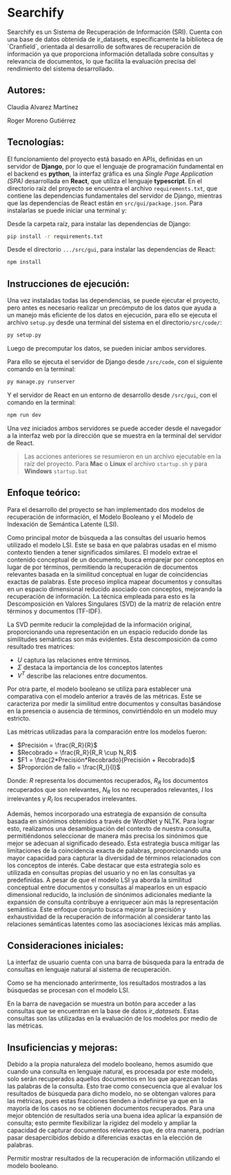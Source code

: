 # Searchify 
Searchify es un Sistema de Recuperación de Información (SRI). Cuenta con una base de datos  obtenida de ir_datasets, específicamente la biblioteca de ´Cranfield´, orientada al desarrollo de softwares de recuperación de información ya que proporciona información detallada sobre consultas y relevancia de documentos, lo que facilita la evaluación precisa del rendimiento del sistema desarrollado.



## Autores:

Claudia Alvarez Martínez

Roger Moreno Gutiérrez



## Tecnologías:

El funcionamiento del proyecto está basado en APIs, definidas en un servidor de **Django**, por lo que el lenguaje de programación fundamental en el backend es **python**, la interfaz gráfica es una *Single Page Application (SPA)* desarrollada en **React**, que utiliza el lenguaje **typescript**. En el directorio raíz del proyecto se encuentra el archivo `requirements.txt`, que contiene las dependencias fundamentales del servidor de Django, mientras que las dependencias de React están en `src/gui/package.json`. Para instalarlas se puede iniciar una terminal y:

Desde la carpeta raíz, para instalar las dependencias de Django:

```bash
pip install -r requirements.txt
```

Desde el directorio `.../src/gui`, para instalar las dependencias de React:

```bash
npm install
```



## Instrucciones de ejecución:

Una vez instaladas todas las dependencias, se puede ejecutar el proyecto, pero antes es necesario realizar un precómputo de los datos que ayuda a un manejo más eficiente de los datos en ejecución, para ello se ejecuta el archivo `setup.py` desde una terminal del sistema en el directorio`/src/code/`:

```bash
py setup.py
```

Luego de precomputar los datos, se pueden iniciar ambos servidores.

Para ello se ejecuta el servidor de Django desde `/src/code`, con el siguiente comando en la terminal:

```bash
py manage.py runserver
```

Y el servidor de React en un entorno de desarrollo desde `/src/gui`, con el comando en la terminal:

```bash
npm run dev
```

Una vez iniciados ambos servidores se puede acceder desde el navegador a la interfaz web por la dirección que se muestra en la terminal del servidor de React.

> Las acciones anteriores se resumieron en un archivo ejecutable en la raíz del proyecto. Para **Mac** o **Linux** el archivo `startup.sh` y para **Windows** `startup.bat`



## Enfoque teórico:

Para el desarrollo del proyecto se han implementado dos modelos de recuperación de información, el Modelo Booleano y el Modelo de Indexación de Semántica Latente (LSI).

Como principal motor de búsqueda a las consultas del usuario hemos utilizado el modelo LSI. Este se basa en que palabras usadas en el mismo contexto tienden a tener significados similares. El modelo extrae el contenido conceptual de un documento, busca emparejar por conceptos en lugar de por términos, permitiendo la recuperación de documentos relevantes basada en la similitud conceptual en lugar de coincidencias exactas de palabras. Este proceso implica mapear documentos y consultas en un espacio dimensional reducido asociado con conceptos, mejorando la recuperación de información. La técnica empleada para esto es la Descomposición en Valores Singulares (SVD) de la matriz de relación entre términos y documentos (TF-IDF).

La SVD permite reducir la complejidad de la información original, proporcionando una representación en un espacio reducido donde las similitudes semánticas son más evidentes. Esta descomposición da como resultado tres matrices: 

- $U$ captura las relaciones entre términos.
- $Σ$ destaca la importancia de los conceptos latentes
- $V^T$ describe las relaciones entre documentos.

Por otra parte, el modelo booleano se utiliza para establecer una comparativa con el modelo anterior a través de las métricas. Este se caracteriza por medir la similitud entre documentos y consultas basándose en la presencia o ausencia de términos, convirtiéndolo en un modelo muy estricto.

Las métricas utilizadas para la comparación entre los modelos fueron:

- $Precisión = \frac{R_R}{R}$ 
- $Recobrado = \frac{R_R}{R_R \cup N_R}$
- $F1 = \frac{2*Precisión*Recobrado}{Precisión + Recobrado}$ 
- $Proporción de fallo = \frac{R_I}{I}$

Donde: $R$ representa los documentos recuperados, $R_R$ los documentos recuperados que son relevantes, $N_R$ los no recuperados relevantes, $I$ los irrelevantes y $R_I$ los recuperados irrelevantes. 

Además, hemos incorporado una estrategia de expansión de consulta basada en sinónimos obtenidos a través de WordNet y NLTK. Para lograr esto, realizamos una desambiguación del contexto de nuestra consulta, permitiéndonos seleccionar de manera más precisa los sinónimos que mejor se adecuan al significado deseado. Esta estrategia busca mitigar las limitaciones de la coincidencia exacta de palabras, proporcionando una mayor capacidad para capturar la diversidad de términos relacionados con los conceptos de interés.
Cabe destacar que esta estrategia solo es utilizada en consultas propias del usuario y no en las consultas ya predefinidas. A pesar de que el modelo LSI ya aborda la similitud conceptual entre documentos y consultas al mapearlos en un espacio dimensional reducido, la inclusión de sinónimos adicionales mediante la expansión de consulta contribuye a enriquecer aún más la representación semántica. Este enfoque conjunto busca mejorar la precisión y exhaustividad de la recuperación de información al considerar tanto las relaciones semánticas latentes como las asociaciones léxicas más amplias.

## Consideraciones iniciales:

La interfaz de usuario cuenta con una barra de búsqueda para la entrada de consultas en lenguaje natural al sistema de recuperación. 

Como se ha mencionado anterirmente, los resultados mostrados a las búsquedas se procesan con el modelo LSI. 

En la barra de navegación se muestra un botón para acceder a las consultas que se encuentran en la base de datos *ir_datasets*. Estas consultas son las utilizadas en la evaluación de los modelos por medio de las métricas.



## Insuficiencias y mejoras:

Debido a la propia naturaleza del modelo booleano, hemos asumido que cuando una consulta en lenguaje natural, es procesada por este modelo, solo serán recuperados aquellos documentos en los que aparezcan todas las palabras de la consulta. Esto trae como consecuencia que al evaluar los resultados de búsqueda para dicho modelo, no se obtengan valores para las métricas, pues estas fracciones tienden a indefinirse ya que en la mayoría de los casos no se obtienen documentos recuperados. Para una mejor obtención de resultados sería una buena idea aplicar la expansión de consulta; esto permite flexibilizar la rigidez del modelo y ampliar la capacidad de capturar documentos relevantes que, de otra manera, podrían pasar desapercibidos debido a diferencias exactas en la elección de palabras.

Permitir mostrar resultados de la recuperación de información utilizando el modelo booleano.

